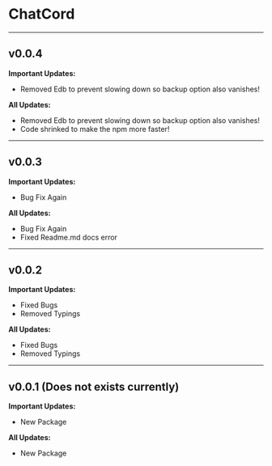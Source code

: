 # ChatCord

---

## v0.0.4

**Important Updates:**
- Removed Edb to prevent slowing down so backup option also vanishes!

**All Updates:**
- Removed Edb to prevent slowing down so backup option also vanishes!
- Code shrinked to make the npm more faster!

---

## v0.0.3

**Important Updates:**
- Bug Fix Again

**All Updates:**
- Bug Fix Again
- Fixed Readme.md docs error

---

## v0.0.2

**Important Updates:**
- Fixed Bugs
- Removed Typings

**All Updates:** 
- Fixed Bugs
- Removed Typings

---

## v0.0.1 (Does not exists currently)

**Important Updates:**
- New Package

**All Updates:**
- New Package
